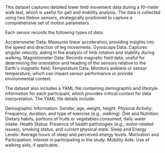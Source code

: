 This dataset captures detailed lower limb movement data during a 10-meter walk test, which is useful for gait and mobility analysis. The data is collected using two tilebox sensors, strategically positioned to capture a comprehensive set of motion parameters.

Each sensor records the following types of data:

Accelerometer Data: Measures linear acceleration, providing insights into the speed and direction of leg movements.
Gyroscope Data: Captures angular velocity, aiding in the analysis of limb rotation and stability during walking.
Magnetometer Data: Records magnetic field data, useful for determining the orientation and heading of the sensors relative to the Earth's magnetic field.
Temperature Data: Monitors ambient or sensor temperature, which can impact sensor performance or provide environmental context.

The dataset also includes a YAML file containing demographic and lifestyle information for each participant, which provides critical context for data interpretation. The YAML file details include:

Demographic Information: Gender, age, weight, height.
Physical Activity: Frequency, duration, and type of exercise (e.g., walking).
Diet and Nutrition: Dietary habits, portions of fruits or vegetables consumed, daily water intake.
Health Status: Presence of health pathologies (e.g., motor-related issues), smoking status, and current physical state.
Sleep and Energy Levels: Average hours of sleep and perceived energy levels.
Motivation and Participation: Interest in participating in the study.
Mobility Aids: Use of walking aids, if applicable.
